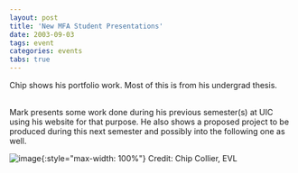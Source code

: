 ```yaml
---
layout: post
title: 'New MFA Student Presentations'
date: 2003-09-03
tags: event
categories: events
tabs: true
---
```


Chip shows his portfolio work. Most of this is from his undergrad thesis.<br><br>

Mark presents some work done during his previous semester(s) at UIC using his website for that purpose. He also shows a proposed project to be produced during this next semester and possibly into the following one as well.

![image](https://www.evl.uic.edu/output/originals/chip_collier.jpg-srcw.jpg){:style="max-width: 100%"}
Credit: Chip Collier, EVL

